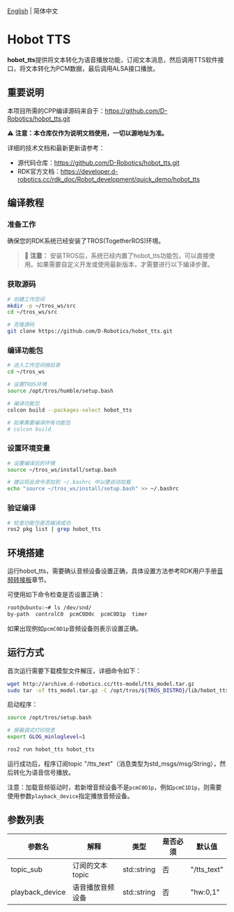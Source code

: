 [English](./README.md) | 简体中文

# Hobot TTS

**hobot_tts**提供将文本转化为语音播放功能，订阅文本消息，然后调用TTS软件接口，将文本转化为PCM数据，最后调用ALSA接口播放。

## 重要说明

本项目所需的CPP编译源码来自于：https://github.com/D-Robotics/hobot_tts.git

⚠️ **注意：本仓库仅作为说明文档使用，一切以源地址为准。**

详细的技术文档和最新更新请参考：
- 源代码仓库：https://github.com/D-Robotics/hobot_tts.git
- RDK官方文档：https://developer.d-robotics.cc/rdk_doc/Robot_development/quick_demo/hobot_tts

## 编译教程

### 准备工作
确保您的RDK系统已经安装了TROS(TogetherROS)环境。

> **📌 注意：** 安装TROS后，系统已经内置了hobot_tts功能包，可以直接使用。如果需要自定义开发或使用最新版本，才需要进行以下编译步骤。

### 获取源码
```bash
# 创建工作空间
mkdir -p ~/tros_ws/src
cd ~/tros_ws/src

# 克隆源码
git clone https://github.com/D-Robotics/hobot_tts.git
```

### 编译功能包
```bash
# 进入工作空间根目录
cd ~/tros_ws

# 设置TROS环境
source /opt/tros/humble/setup.bash

# 编译功能包
colcon build --packages-select hobot_tts

# 如果需要编译所有功能包
# colcon build
```

### 设置环境变量
```bash
# 设置编译后的环境
source ~/tros_ws/install/setup.bash

# 建议将此命令添加到 ~/.bashrc 中以便自动加载
echo "source ~/tros_ws/install/setup.bash" >> ~/.bashrc
```

### 验证编译
```bash
# 检查功能包是否编译成功
ros2 pkg list | grep hobot_tts
```

## 环境搭建

运行hobot_tts，需要确认音频设备设置正确，具体设置方法参考RDK用户手册[音频转接板](https://developer.horizon.cc/documents_rdk/hardware_development/rdk_x3/audio_board)章节。

可使用如下命令检查是否设置正确：

```bash
root@ubuntu:~# ls /dev/snd/
by-path  controlC0  pcmC0D0c  pcmC0D1p  timer
```

如果出现例如`pcmC0D1p`音频设备则表示设置正确。

## 运行方式

首次运行需要下载模型文件解压，详细命令如下：

```bash
wget http://archive.d-robotics.cc/tts-model/tts_model.tar.gz
sudo tar -xf tts_model.tar.gz -C /opt/tros/${TROS_DISTRO}/lib/hobot_tts/
```

启动程序：

```bash
source /opt/tros/setup.bash

# 屏蔽调式打印信息
export GLOG_minloglevel=1

ros2 run hobot_tts hobot_tts
```

运行成功后，程序订阅topic "/tts_text"（消息类型为std_msgs/msg/String），然后转化为语音信号播放。

注意：加载音频驱动时，若新增音频设备不是`pcmC0D1p`，例如`pcmC1D1p`，则需要使用参数`playback_device`指定播放音频设备。

## 参数列表

| 参数名          | 解释             | 类型        | 是否必须 | 默认值      |
| --------------- | ---------------- | ----------- | -------- | ----------- |
| topic_sub       | 订阅的文本topic  | std::string | 否       | "/tts_text" |
| playback_device | 语音播放音频设备 | std::string | 否       | "hw:0,1"    |